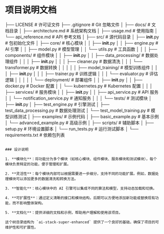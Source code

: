 # 项目说明文档
├── LICENSE                    # 许可证文件
├── .gitignore                 # Git 忽略文件
│
├── docs/                      # 文档目录
│   ├── architecture.md        # 系统架构文档
│   ├── usage.md               # 使用指南
│   └── api_reference.md       # API 参考文档
│
├── src/                       # 源代码目录
│   ├── __init__.py            # 包初始化文件
│   ├── core/                  # 核心模块
│   │   ├── __init__.py
│   │   ├── engine.py          # AI 引擎
│   │   ├── model.py           # 模型管理
│   │   └── utils.py           # 工具函数
│   │
│   ├── components/            # 组件模块
│   │   ├── __init__.py
│   │   ├── data_processing/    # 数据处理组件
│   │   │   ├── __init__.py
│   │   │   ├── cleaner.py      # 数据清洗
│   │   │   └── transformer.py  # 数据转换
│   │   │
│   │   ├── model_training/     # 模型训练组件
│   │   │   ├── __init__.py
│   │   │   ├── trainer.py      # 训练逻辑
│   │   │   └── evaluator.py     # 评估逻辑
│   │   │
│   │   └── deployment/         # 部署组件
│   │       ├── __init__.py
│   │       ├── docker.py       # Docker 配置
│   │       └── kubernetes.py   # Kubernetes 配置
│   │
│   ├── services/              # 服务模块
│   │   ├── __init__.py
│   │   ├── api_service.py      # API 服务
│   │   └── notification_service.py # 通知服务
│   │
│   └── tests/                 # 测试模块
│       ├── __init__.py
│       ├── test_engine.py      # 引擎测试
│       ├── test_data_processing.py # 数据处理测试
│       └── test_model_training.py   # 模型训练测试
│
├── examples/                  # 示例代码
│   ├── basic_example.py        # 基本示例
│   └── advanced_example.py     # 高级示例
│
├── scripts/                   # 辅助脚本
│   ├── setup.py               # 环境设置脚本
│   └── run_tests.py           # 运行测试脚本
│
└── requirements.txt           # 依赖包列表
```

### 设计说明

1. **模块化**：将功能分为多个模块（如核心模块、组件模块、服务模块和测试模块），每个模块负责特定的功能，便于管理和扩展。

2. **灵活性**：每个模块内部可以根据需要进一步细分，支持不同的功能扩展。例如，数据处理模块可以添加更多的数据清洗和转换方法。

3. **智能化**：核心模块中的 AI 引擎可以集成不同的算法和模型，支持动态加载和切换。

4. **可扩展性**：通过定义清晰的接口和模块结构，后期可以方便地添加新功能或替换现有功能，而不影响整体架构。

5. **文档化**：提供详细的文档和示例，帮助用户理解和使用该项目。

这个树目录结构为 `ai-stack-super-enhanced` 提供了一个良好的基础，确保了项目的可维护性和可扩展性。